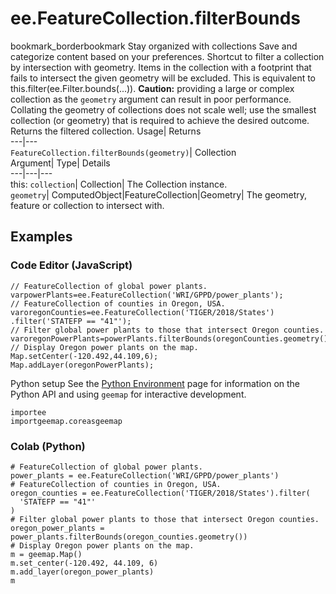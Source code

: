  
#  ee.FeatureCollection.filterBounds
bookmark_borderbookmark Stay organized with collections  Save and categorize content based on your preferences. 
Shortcut to filter a collection by intersection with geometry. Items in the collection with a footprint that fails to intersect the given geometry will be excluded. 
This is equivalent to this.filter(ee.Filter.bounds(...)).
**Caution:** providing a large or complex collection as the `geometry` argument can result in poor performance. Collating the geometry of collections does not scale well; use the smallest collection (or geometry) that is required to achieve the desired outcome.
Returns the filtered collection.
Usage| Returns  
---|---  
`FeatureCollection.filterBounds(geometry)`| Collection  
Argument| Type| Details  
---|---|---  
this: `collection`| Collection| The Collection instance.  
`geometry`| ComputedObject|FeatureCollection|Geometry| The geometry, feature or collection to intersect with.  
## Examples
### Code Editor (JavaScript)
```
// FeatureCollection of global power plants.
varpowerPlants=ee.FeatureCollection('WRI/GPPD/power_plants');
// FeatureCollection of counties in Oregon, USA.
varoregonCounties=ee.FeatureCollection('TIGER/2018/States')
.filter('STATEFP == "41"');
// Filter global power plants to those that intersect Oregon counties.
varoregonPowerPlants=powerPlants.filterBounds(oregonCounties.geometry());
// Display Oregon power plants on the map.
Map.setCenter(-120.492,44.109,6);
Map.addLayer(oregonPowerPlants);
```

Python setup
See the [ Python Environment](https://developers.google.com/earth-engine/guides/python_install) page for information on the Python API and using `geemap` for interactive development.
```
importee
importgeemap.coreasgeemap
```

### Colab (Python)
```
# FeatureCollection of global power plants.
power_plants = ee.FeatureCollection('WRI/GPPD/power_plants')
# FeatureCollection of counties in Oregon, USA.
oregon_counties = ee.FeatureCollection('TIGER/2018/States').filter(
  'STATEFP == "41"'
)
# Filter global power plants to those that intersect Oregon counties.
oregon_power_plants = power_plants.filterBounds(oregon_counties.geometry())
# Display Oregon power plants on the map.
m = geemap.Map()
m.set_center(-120.492, 44.109, 6)
m.add_layer(oregon_power_plants)
m
```


